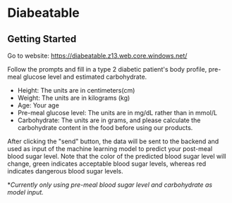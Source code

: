 # Diabeatable

## Getting Started

Go to website: https://diabeatable.z13.web.core.windows.net/

Follow the prompts and fill in a type 2 diabetic patient's body profile, pre-meal glucose level and estimated carbohydrate.

- Height: The units are in centimeters(cm) 
- Weight: The units are in kilograms (kg) 
- Age: Your age
- Pre-meal glucose level: The units are in mg/dL rather than in mmol/L
- Carbohydrate: The units are in grams, and please calculate the carbohydrate content in the food before using our products.

After clicking the "send" button, the data will be sent to the backend and used as input of the machine learning model to predict your post-meal blood sugar level. Note that the color of the predicted blood sugar level will change, green indicates acceptable blood sugar levels, whereas red indicates dangerous blood sugar levels.

**Currently only using pre-meal blood sugar level and carbohydrate as model input.*
